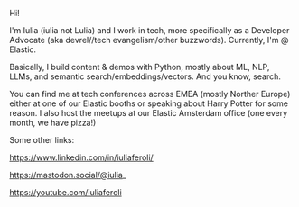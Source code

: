 Hi!

I'm Iulia (iulia not Lulia) and I work in tech, more specifically as a Developer Advocate (aka devrel//tech evangelism/other buzzwords). Currently, I'm @ Elastic.

Basically, I build content & demos with Python, mostly about ML, NLP, LLMs, and semantic search/embeddings/vectors. And you know, search.

You can find me at tech conferences across EMEA (mostly Norther Europe) either at one of our Elastic booths or speaking about Harry Potter for some reason.
I also host the meetups at our Elastic Amsterdam office (one every month, we have pizza!)

Some other links:

https://www.linkedin.com/in/iuliaferoli/

https://mastodon.social/@iulia_

https://youtube.com/iuliaferoli


